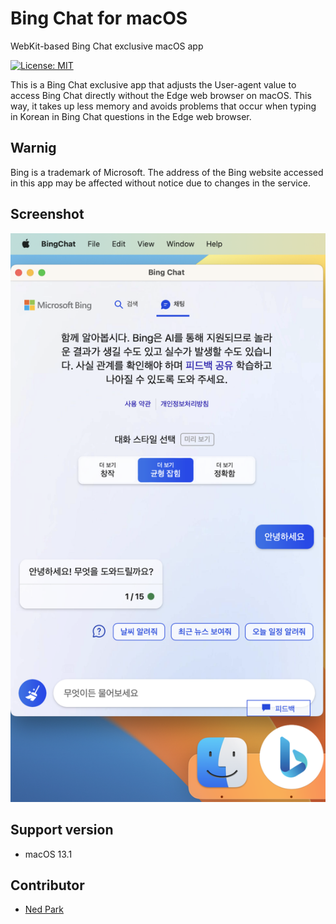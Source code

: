 # Bing Chat for macOS
WebKit-based Bing Chat exclusive macOS app

[![License: MIT](https://img.shields.io/badge/License-MIT-yellow.svg)](https://opensource.org/licenses/MIT)

This is a Bing Chat exclusive app that adjusts the User-agent value to access Bing Chat directly without the Edge web browser on macOS. This way, it takes up less memory and avoids problems that occur when typing in Korean in Bing Chat questions in the Edge web browser.

## Warnig
Bing is a trademark of Microsoft. The address of the Bing website accessed in this app may be affected without notice due to changes in the service.

## Screenshot
![Screenshot](screenshot.png)

## Support version
- macOS 13.1

## Contributor
- [Ned Park](https://github.com/nedpark)
